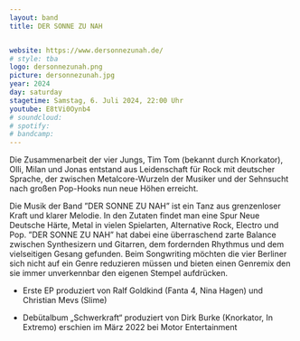 ```yaml
---
layout: band
title: DER SONNE ZU NAH


website: https://www.dersonnezunah.de/
# style: tba
logo: dersonnezunah.png
picture: dersonnezunah.jpg
year: 2024
day: saturday
stagetime: Samstag, 6. Juli 2024, 22:00 Uhr
youtube: E8tVi0Oynb4
# soundcloud:
# spotify:
# bandcamp:
---
```


Die Zusammenarbeit der vier Jungs, Tim Tom (bekannt durch Knorkator), Olli, Milan
und Jonas entstand aus Leidenschaft für Rock mit deutscher Sprache, der zwischen
Metalcore-Wurzeln der Musiker und der Sehnsucht nach großen Pop-Hooks nun neue
Höhen erreicht.

Die Musik der Band ”DER SONNE ZU NAH” ist ein Tanz aus grenzenloser Kraft und klarer Melodie.
In den Zutaten findet man eine Spur Neue Deutsche Härte, Metal in vielen Spielarten,
Alternative Rock, Electro und Pop. ”DER SONNE ZU NAH” hat dabei eine überraschend
zarte Balance zwischen Synthesizern und Gitarren, dem fordernden Rhythmus und dem
vielseitigen Gesang gefunden. Beim Songwriting möchten die vier Berliner sich nicht auf
ein Genre reduzieren müssen und bieten einen Genremix den sie immer
unverkennbar den eigenen Stempel aufdrücken.

- Erste EP produziert von Ralf Goldkind (Fanta 4, Nina Hagen) und Christian Mevs
(Slime)

- Debütalbum „Schwerkraft“ produziert von Dirk Burke (Knorkator, In Extremo)
erschien im März 2022 bei Motor Entertainment